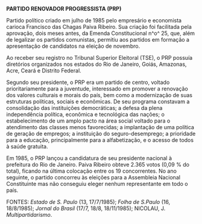 **PARTIDO RENOVADOR PROGRESSISTA (PRP)**

Partido político criado em julho de 1985 pelo empresário e economista
carioca Francisco das Chagas Paiva Ribeiro. Sua criação foi facilitada
pela aprovação, dois meses antes, da Emenda Constitucional n^o^ 25, que,
além de legalizar os partidos comunistas, permitiu aos partidos em
formação a apresentação de candidatos na eleição de novembro.

Ao receber seu registro no Tribunal Superior Eleitoral (TSE), o PRP
possuía diretórios organizados nos estados do Rio de Janeiro, Goiás,
Amazonas, Acre, Ceará e Distrito Federal.

Segundo seu presidente, o PRP era um partido de centro, voltado
prioritariamente para a juventude, interessado em promover a renovação
dos valores culturais e morais do país, bem como a modernização de suas
estruturas políticas, sociais e econômicas. De seu programa constavam a
consolidação das instituições democráticas; a defesa da plena
independência política, econômica e tecnológica das nações; o
estabelecimento de um amplo pacto na área social voltado para o
atendimento das classes menos favorecidas; a implantação de uma política
de geração de empregos; a instituição do seguro-desemprego; a prioridade
para a educação, principalmente para a alfabetização, e o acesso de
todos à saúde gratuita.

Em 1985, o PRP lançou a candidatura de seu presidente nacional à
prefeitura do Rio de Janeiro. Paiva Ribeiro obteve 2.365 votos (0,09 %
do total), ficando na última colocação entre os 19 concorrentes. No ano
seguinte, o partido concorreu às eleições para a Assembleia Nacional
Constituinte mas não conseguiu eleger nenhum representante em todo o
país.

FONTES: *Estado de S. Paulo* (13, 17/7/1985); *Folha de S.Paulo* (16,
18/8/1985); *Jornal do Brasil* (17/7, 18/8, 18/11/1985); NICOLAU, J.
*Multipartidarismo*.
